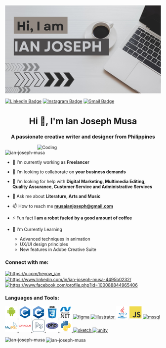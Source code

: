 ![Header image](https://raw.githubusercontent.com/maccooiiiii/maccooiiiii/master/Assets/GITHUB_BANNER.jpg)


[![Linkedin Badge](https://img.shields.io/badge/-LinkedIn-blue?style=flat-square&logo=Linkedin&logoColor=white&link=https://www.linkedin.com/in/ian-joseph-musa-4495b0232/)](https://www.linkedin.com/in/ian-joseph-musa-4495b0232/)
[![Instagram Badge](https://img.shields.io/badge/-Instagram-e4405f?style=flat-square&logo=Instagram&logoColor=white&link=https://www.instagram.com/silenced_sonata/)](https://www.instagram.com/silenced_sonata/)
[![Gmail Badge](https://img.shields.io/badge/-Gmail-d14836?style=flat-square&logo=Gmail&logoColor=white&link=mail@musaianjoseph@gmail.com)](mailto:mail@musaianjoseph@gmail.com)



<h1 align="center">Hi 👋, I'm Ian Joseph Musa</h1>
<h3 align="center">A passionate creative writer and designer from Philippines</h3>
<img align="right" alt="Coding" width="400" src="https://cdn.dribbble.com/users/729829/screenshots/2712522/galshir.gif">

<p align="left"> <img src="https://komarev.com/ghpvc/?username=maccooiiiii&label=Profile%20views&color=0e75b6&style=flat" alt="ian-joseph-musa" /> </p>

- 🔭 I’m currently working as **Freelancer**

- 👯 I’m looking to collaborate on **your business demands**

- 🤝 I’m looking for help with **Digital Marketing, Multimedia Editing, Quality Assurance, Customer Service and Administrative Services**

- 💬 Ask me about **Literature, Arts and Music**

- 📫 How to reach me **musaianjoseph@gmail.com**

- ⚡ Fun fact **I am a robot fueled by a good amount of coffee**

- 🌱 I'm Currently Learning
     -  Advanced techniques in animation
     -  UX/UI design principles
     -  New features in Adobe Creative Suite

<h3 align="left">Connect with me:</h3>
<p align="left">
<a href="https://twitter.com/https://x.com/heyow_ian" target="blank"><img align="center" src="https://raw.githubusercontent.com/rahuldkjain/github-profile-readme-generator/master/src/images/icons/Social/twitter.svg" alt="https://x.com/heyow_ian" height="30" width="40" /></a>
<a href="https://linkedin.com/in/https://www.linkedin.com/in/ian-joseph-musa-4495b0232/" target="blank"><img align="center" src="https://raw.githubusercontent.com/rahuldkjain/github-profile-readme-generator/master/src/images/icons/Social/linked-in-alt.svg" alt="https://www.linkedin.com/in/ian-joseph-musa-4495b0232/" height="30" width="40" /></a>
<a href="https://fb.com/https://www.facebook.com/jooosefabraham/" target="blank"><img align="center" src="https://raw.githubusercontent.com/rahuldkjain/github-profile-readme-generator/master/src/images/icons/Social/facebook.svg" alt="https://www.facebook.com/profile.php?id=100088844965406" height="30" width="40" /></a>
</p>

<h3 align="left">Languages and Tools:</h3>
<p align="left"> <a href="https://developer.android.com" target="_blank" rel="noreferrer"> <img src="https://raw.githubusercontent.com/devicons/devicon/master/icons/android/android-original-wordmark.svg" alt="android" width="40" height="40"/> </a> <a href="https://www.cprogramming.com/" target="_blank" rel="noreferrer"> <img src="https://raw.githubusercontent.com/devicons/devicon/master/icons/c/c-original.svg" alt="c" width="40" height="40"/> </a> <a href="https://www.w3schools.com/cpp/" target="_blank" rel="noreferrer"> <img src="https://raw.githubusercontent.com/devicons/devicon/master/icons/cplusplus/cplusplus-original.svg" alt="cplusplus" width="40" height="40"/> </a> <a href="https://www.w3schools.com/css/" target="_blank" rel="noreferrer"> <img src="https://raw.githubusercontent.com/devicons/devicon/master/icons/css3/css3-original-wordmark.svg" alt="css3" width="40" height="40"/> </a> <a href="https://dotnet.microsoft.com/" target="_blank" rel="noreferrer"> <img src="https://raw.githubusercontent.com/devicons/devicon/master/icons/dot-net/dot-net-original-wordmark.svg" alt="dotnet" width="40" height="40"/> </a> <a href="https://www.figma.com/" target="_blank" rel="noreferrer"> <img src="https://www.vectorlogo.zone/logos/figma/figma-icon.svg" alt="figma" width="40" height="40"/> </a> <a href="https://www.adobe.com/in/products/illustrator.html" target="_blank" rel="noreferrer"> <img src="https://www.vectorlogo.zone/logos/adobe_illustrator/adobe_illustrator-icon.svg" alt="illustrator" width="40" height="40"/> </a> <a href="https://www.java.com" target="_blank" rel="noreferrer"> <img src="https://raw.githubusercontent.com/devicons/devicon/master/icons/java/java-original.svg" alt="java" width="40" height="40"/> </a> <a href="https://developer.mozilla.org/en-US/docs/Web/JavaScript" target="_blank" rel="noreferrer"> <img src="https://raw.githubusercontent.com/devicons/devicon/master/icons/javascript/javascript-original.svg" alt="javascript" width="40" height="40"/> </a> <a href="https://www.microsoft.com/en-us/sql-server" target="_blank" rel="noreferrer"> <img src="https://www.svgrepo.com/show/303229/microsoft-sql-server-logo.svg" alt="mssql" width="40" height="40"/> </a> <a href="https://www.mysql.com/" target="_blank" rel="noreferrer"> <img src="https://raw.githubusercontent.com/devicons/devicon/master/icons/mysql/mysql-original-wordmark.svg" alt="mysql" width="40" height="40"/> </a> <a href="https://www.oracle.com/" target="_blank" rel="noreferrer"> <img src="https://raw.githubusercontent.com/devicons/devicon/master/icons/oracle/oracle-original.svg" alt="oracle" width="40" height="40"/> </a> <a href="https://www.photoshop.com/en" target="_blank" rel="noreferrer"> <img src="https://raw.githubusercontent.com/devicons/devicon/master/icons/photoshop/photoshop-line.svg" alt="photoshop" width="40" height="40"/> </a> <a href="https://www.php.net" target="_blank" rel="noreferrer"> <img src="https://raw.githubusercontent.com/devicons/devicon/master/icons/php/php-original.svg" alt="php" width="40" height="40"/> </a> <a href="https://www.python.org" target="_blank" rel="noreferrer"> <img src="https://raw.githubusercontent.com/devicons/devicon/master/icons/python/python-original.svg" alt="python" width="40" height="40"/> </a> <a href="https://www.sketch.com/" target="_blank" rel="noreferrer"> <img src="https://www.vectorlogo.zone/logos/sketchapp/sketchapp-icon.svg" alt="sketch" width="40" height="40"/> </a> <a href="https://unity.com/" target="_blank" rel="noreferrer"> <img src="https://www.vectorlogo.zone/logos/unity3d/unity3d-icon.svg" alt="unity" width="40" height="40"/> </a> </p>

<p><img align="left" src="https://github-readme-stats.vercel.app/api/top-langs?username=maccooiiiii&show_icons=true&locale=en&layout=compact" alt="ian-joseph-musa" /></p>

<p>&nbsp;<img align="center" src="https://github-readme-stats.vercel.app/api?username=maccooiiiii&show_icons=true&locale=en" alt="ian-joseph-musa" /></p>
